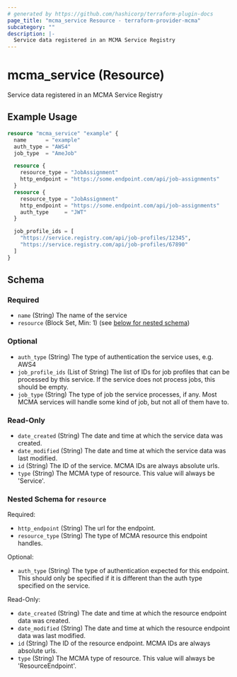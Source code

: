 ```yaml
---
# generated by https://github.com/hashicorp/terraform-plugin-docs
page_title: "mcma_service Resource - terraform-provider-mcma"
subcategory: ""
description: |-
  Service data registered in an MCMA Service Registry
---
```


# mcma_service (Resource)

Service data registered in an MCMA Service Registry

## Example Usage

```terraform
resource "mcma_service" "example" {
  name      = "example"
  auth_type = "AWS4"
  job_type  = "AmeJob"

  resource {
    resource_type = "JobAssignment"
    http_endpoint = "https://some.endpoint.com/api/job-assignments"
  }
  resource {
    resource_type = "JobAssignment"
    http_endpoint = "https://some.endpoint.com/api/job-assignments"
    auth_type     = "JWT"
  }

  job_profile_ids = [
    "https://service.registry.com/api/job-profiles/12345",
    "https://service.registry.com/api/job-profiles/67890"
  ]
}
```

<!-- schema generated by tfplugindocs -->
## Schema

### Required

- `name` (String) The name of the service
- `resource` (Block Set, Min: 1) (see [below for nested schema](#nestedblock--resource))

### Optional

- `auth_type` (String) The type of authentication the service uses, e.g. AWS4
- `job_profile_ids` (List of String) The list of IDs for job profiles that can be processed by this service. If the service does not process jobs, this should be empty.
- `job_type` (String) The type of job the service processes, if any. Most MCMA services will handle some kind of job, but not all of them have to.

### Read-Only

- `date_created` (String) The date and time at which the service data was created.
- `date_modified` (String) The date and time at which the service data was last modified.
- `id` (String) The ID of the service. MCMA IDs are always absolute urls.
- `type` (String) The MCMA type of resource. This value will always be 'Service'.

<a id="nestedblock--resource"></a>
### Nested Schema for `resource`

Required:

- `http_endpoint` (String) The url for the endpoint.
- `resource_type` (String) The type of MCMA resource this endpoint handles.

Optional:

- `auth_type` (String) The type of authentication expected for this endpoint. This should only be specified if it is different than the auth type specified on the service.

Read-Only:

- `date_created` (String) The date and time at which the resource endpoint data was created.
- `date_modified` (String) The date and time at which the resource endpoint data was last modified.
- `id` (String) The ID of the resource endpoint. MCMA IDs are always absolute urls.
- `type` (String) The MCMA type of resource. This value will always be 'ResourceEndpoint'.


